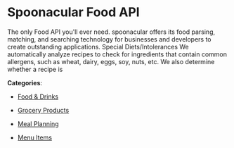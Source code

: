 # Spoonacular Food API


The only Food API you'll ever need.  spoonacular offers its food parsing, matching, and searching technology for businesses and developers to create outstanding applications. Special Diets/Intolerances We automatically analyze recipes to check for ingredients that contain common allergens, such as wheat, dairy, eggs, soy, nuts, etc. We also determine whether a recipe is



**Categories**:

- [Food & Drinks](https://github.com/apis-list/apis-list#food-and-drinks)

- [Grocery Products](https://github.com/apis-list/apis-list#grocery-products)

- [Meal Planning](https://github.com/apis-list/apis-list#meal-planning)

- [Menu Items](https://github.com/apis-list/apis-list#menu-items)



